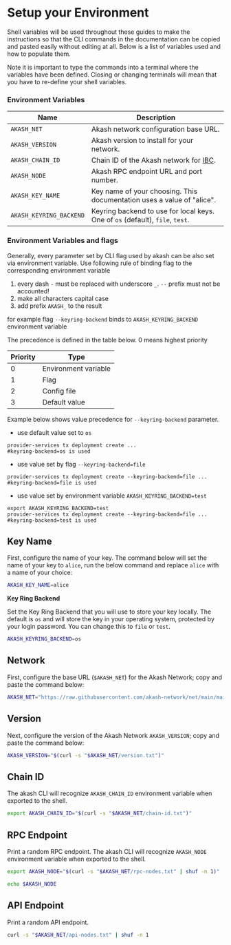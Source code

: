 # Setup your Environment

Shell variables will be used throughout these guides to make the instructions so that the CLI commands in the documentation can be copied and pasted easily without editing at all. Below is a list of variables used and how to populate them.

Note it is important to type the commands into a terminal where the variables have been defined. Closing or changing terminals will mean that you have to re-define your shell variables.

### Environment Variables

| Name                    | Description                                                                   |
| ----------------------- | ----------------------------------------------------------------------------- |
| `AKASH_NET`             | Akash network configuration base URL.                                         |
| `AKASH_VERSION`         | Akash version to install for your network.                                    |
| `AKASH_CHAIN_ID`        | Chain ID of the Akash network for [IBC](../../../cli/broken-reference/).      |
| `AKASH_NODE`            | Akash RPC endpoint URL and port number.                                       |
| `AKASH_KEY_NAME`        | Key name of your choosing. This documentation uses a value of "alice".        |
| `AKASH_KEYRING_BACKEND` | Keyring backend to use for local keys. One of `os` (default), `file`, `test`. |

### Environment Variables and flags

Generally, every parameter set by CLI flag used by akash can be also set via environment variable. Use following rule of binding flag to the corresponding environment variable

1. every dash `-` must be replaced with underscore `_`. `--` prefix must not be accounted!
2. make all characters capital case
3. add prefix `AKASH_` to the result

for example flag `--keyring-backend` binds to `AKASH_KEYRING_BACKEND` environment variable

The precedence is defined in the table below. 0 means highest priority

| Priority | Type                 |
| -------- | -------------------- |
| 0        | Environment variable |
| 1        | Flag                 |
| 2        | Config file          |
| 3        | Default value        |

Example below shows value precedence for `--keyring-backend` parameter.

* use default value set to `os`

```
provider-services tx deployment create ... 
#keyring-backend=os is used
```

* use value set by flag `--keyring-backend=file`

```
provider-services tx deployment create --keyring-backend=file ...
#keyring-backend=file is used 
```

* use value set by environment variable `AKASH_KEYRING_BACKEND=test`

```
export AKASH_KEYRING_BACKEND=test 
provider-services tx deployment create --keyring-backend=file ...
#keyring-backend=test is used 
```

## Key Name

First, configure the name of your key. The command below will set the name of your key to `alice`, run the below command and replace `alice` with a name of your choice:

```bash
AKASH_KEY_NAME=alice
```

**Key Ring Backend**

Set the Key Ring Backend that you will use to store your key locally. The default is `os` and will store the key in your operating system, protected by your login password. You can change this to `file` or `test`.

```bash
AKASH_KEYRING_BACKEND=os
```

## Network

First, configure the base URL (`$AKASH_NET`) for the Akash Network; copy and paste the command below:

```bash
AKASH_NET="https://raw.githubusercontent.com/akash-network/net/main/mainnet"
```

## Version

Next, configure the version of the Akash Network `AKASH_VERSION`; copy and paste the command below:

```bash
AKASH_VERSION="$(curl -s "$AKASH_NET/version.txt")"
```

## Chain ID

The akash CLI will recognize `AKASH_CHAIN_ID` environment variable when exported to the shell.

```bash
export AKASH_CHAIN_ID="$(curl -s "$AKASH_NET/chain-id.txt")"
```

## RPC Endpoint

Print a random RPC endpoint. The akash CLI will recognize `AKASH_NODE` environment variable when exported to the shell.

```bash
export AKASH_NODE="$(curl -s "$AKASH_NET/rpc-nodes.txt" | shuf -n 1)"

echo $AKASH_NODE
```

## API Endpoint

Print a random API endpoint.

```bash
curl -s "$AKASH_NET/api-nodes.txt" | shuf -n 1
```
